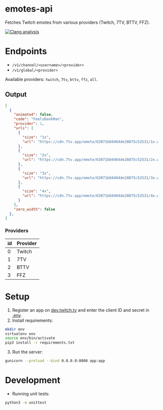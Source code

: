 # emotes-api
Fetches Twitch emotes from various providers (Twitch, 7TV, BTTV, FFZ).

[![Clang analysis](https://status.crippled.dev/api/badge/5/status)](https://emotes.crippled.dev)

# Endpoints
- `/v1/channel/<username>/<provider>`
- `/v1/global/<provider>`

Available providers: `twitch`, `7tv`, `bttv`, `ffz`, `all`.

## Output
```json
[
  {
    "animated": false,
    "code": "FeelsDankMan",
    "provider": 1,
    "urls": [
      {
        "size": "1x",
        "url": "https://cdn.7tv.app/emote/63071bb9464de28875c52531/1x.webp"
      },
      {
        "size": "2x",
        "url": "https://cdn.7tv.app/emote/63071bb9464de28875c52531/2x.webp"
      },
      {
        "size": "3x",
        "url": "https://cdn.7tv.app/emote/63071bb9464de28875c52531/3x.webp"
      },
      {
        "size": "4x",
        "url": "https://cdn.7tv.app/emote/63071bb9464de28875c52531/4x.webp"
      }
    ],
    "zero_width": false
  },
]
```

### Providers
| id | Provider |
| --- | --- |
| 0 | Twitch |
| 1 | 7TV |
| 2 | BTTV |
| 3 | FFZ |

# Setup
1. Register an app on [dev.twitch.tv](https://dev.twitch.tv/console/apps/create) and enter the client ID and secret in [.env](.env.example).
2. Install requirements:
```bash
mkdir env
virtualenv env
source env/bin/activate
pip3 install -r requirements.txt
```
3. Run the server:
```bash
gunicorn --preload --bind 0.0.0.0:8000 app:app
```

# Development
- Running unit tests:
```bash
python3 -m unittest
```
